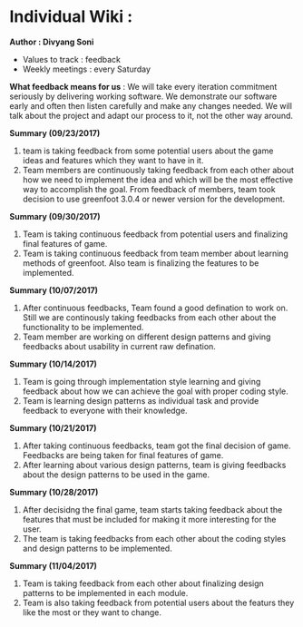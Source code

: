 # Individual Wiki : 
**Author : Divyang Soni**
* Values to track :  feedback
* Weekly meetings : every Saturday 

**What feedback means for us** : We will take every iteration commitment seriously by delivering working software. We demonstrate our software early and often then listen carefully and make any changes needed. We will talk about the project and adapt our process to it, not the other way around.

**Summary (09/23/2017)** 

1. team is taking feedback from some potential users about the game ideas and features which they want to have in it.
2. Team members are continuously taking feedback from each other about how we need to implement the idea and which will be the most effective way to accomplish the goal. From feedback of members, team took decision to use greenfoot 3.0.4 or newer version for the development. 

**Summary (09/30/2017)**

1. Team is taking continuous feedback from potential users and finalizing final features of game.
2. Team is taking continuous feedback from team member about learning methods of greenfoot. Also team is finalizing the features to be implemented.

**Summary (10/07/2017)**

1. After continuous feedbacks, Team found a good defination to work on. Still we are continously taking feedbacks from each other about the functionality to be implemented.
2. Team member are working on different design patterns and giving feedbacks about usability in current raw defination.


**Summary (10/14/2017)**

1) Team is going through implementation style learning and giving feedback about how we can achieve the goal with proper coding style.
2) Team is learning design patterns as individual task and provide feedback to everyone with their knowledge.


**Summary (10/21/2017)**

1) After taking continuous feedbacks, team got the final decision of game. Feedbacks are being taken for final features of game.
2) After learning about various design patterns, team is giving feedbacks about the design patterns to be used in the game.

**Summary (10/28/2017)**

1) After decisidng the final game, team starts taking feedback about the features that must be included for making it more interesting for the user.
2) The team is taking feedbacks from each other about the coding styles and design patterns to be implemented.

**Summary (11/04/2017)**
1) Team is taking feedback from each other about finalizing design patterns to be implemented in each module.
2) Team is also taking feedback from potential users about the featurs they like the most or they want to change.
